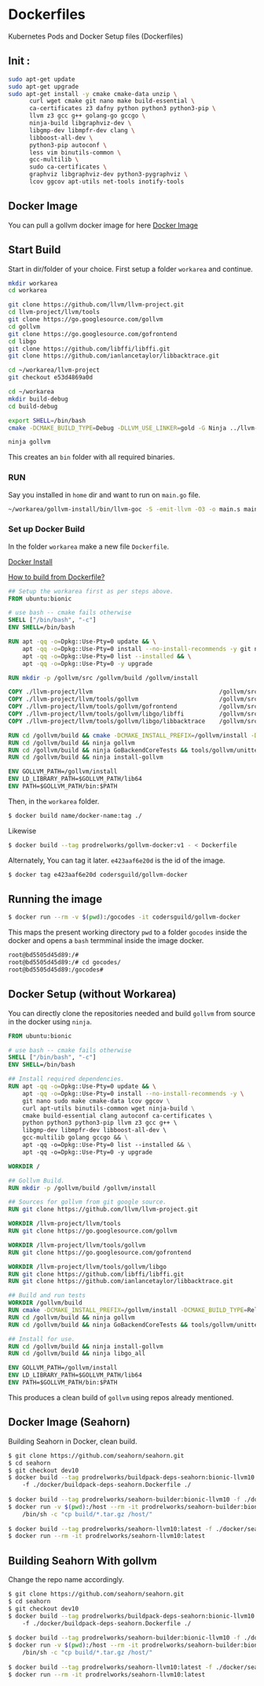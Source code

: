 # Dockerfiles
Kubernetes Pods and Docker Setup files (Dockerfiles)


## Init : 

```bash 
sudo apt-get update
sudo apt-get upgrade
sudo apt-get install -y cmake cmake-data unzip \
  	  curl wget cmake git nano make build-essential \
      ca-certificates z3 dafny python python3 python3-pip \ 
      llvm z3 gcc g++ golang-go gccgo \
      ninja-build libgraphviz-dev \
      libgmp-dev libmpfr-dev clang \
      libboost-all-dev \
      python3-pip autoconf \
      less vim binutils-common \
      gcc-multilib \
      sudo ca-certificates \
      graphviz libgraphviz-dev python3-pygraphviz \
      lcov ggcov apt-utils net-tools inotify-tools 
```
## Docker Image 

You can pull a gollvm docker image for here [Docker Image](https://hub.docker.com/r/prodrelworks/gollvm-docker)

## Start Build 

Start in dir/folder of your choice. First setup a folder ```workarea``` and continue. 

```bash 
mkdir workarea 
cd workarea 

git clone https://github.com/llvm/llvm-project.git 
cd llvm-project/llvm/tools
git clone https://go.googlesource.com/gollvm 
cd gollvm 
git clone https://go.googlesource.com/gofrontend 
cd libgo  
git clone https://github.com/libffi/libffi.git 
git clone https://github.com/ianlancetaylor/libbacktrace.git 

cd ~/workarea/llvm-project
git checkout e53d4869a0d

cd ~/workarea
mkdir build-debug
cd build-debug

export SHELL=/bin/bash
cmake -DCMAKE_BUILD_TYPE=Debug -DLLVM_USE_LINKER=gold -G Ninja ../llvm-project/llvm

ninja gollvm
```

This creates an ```bin``` folder with all required binaries. 

### RUN 

Say you installed in ```home``` dir and want to run on ```main.go``` file. 

```bash 
~/workarea/gollvm-install/bin/llvm-goc -S -emit-llvm -O3 -o main.s main.go
```

### Set up Docker Build 

In the folder ```workarea``` make a new file ```Dockerfile```. 

[Docker Install](https://docs.docker.com/get-docker/)

[How to build from Dockerfile?](https://docs.docker.com/get-started/part2/)

```Dockerfile
## Setup the workarea first as per steps above. 
FROM ubuntu:bionic

# use bash -- cmake fails otherwise
SHELL ["/bin/bash", "-c"]
ENV SHELL=/bin/bash

RUN apt -qq -o=Dpkg::Use-Pty=0 update && \
    apt -qq -o=Dpkg::Use-Pty=0 install --no-install-recommends -y git nano sudo make ninja-build cmake build-essential clang autoconf ca-certificates python python3 python3-pip llvm z3 gcc g++ golang gccgo && \
    apt -qq -o=Dpkg::Use-Pty=0 list --installed && \
    apt -qq -o=Dpkg::Use-Pty=0 -y upgrade

RUN mkdir -p /gollvm/src /gollvm/build /gollvm/install

COPY ./llvm-project/llvm	                                /gollvm/src/llvm
COPY ./llvm-project/llvm/tools/gollvm	                    /gollvm/src/llvm/tools/gollvm
COPY ./llvm-project/llvm/tools/gollvm/gofrontend	        /gollvm/src/llvm/tools/gollvm/gofrontend
COPY ./llvm-project/llvm/tools/gollvm/libgo/libffi	        /gollvm/src/llvm/tools/gollvm/libgo/libffi
COPY ./llvm-project/llvm/tools/gollvm/libgo/libbacktrace	/gollvm/src/llvm/tools/gollvm/libgo/libbacktrace

RUN cd /gollvm/build && cmake -DCMAKE_INSTALL_PREFIX=/gollvm/install -DCMAKE_BUILD_TYPE=Release -DLLVM_TARGETS_TO_BUILD="X86" -DLLVM_USE_LINKER=gold -G Ninja /gollvm/src/llvm
RUN cd /gollvm/build && ninja gollvm
RUN cd /gollvm/build && ninja GoBackendCoreTests && tools/gollvm/unittests/BackendCore/GoBackendCoreTests
RUN cd /gollvm/build && ninja install-gollvm

ENV GOLLVM_PATH=/gollvm/install
ENV LD_LIBRARY_PATH=$GOLLVM_PATH/lib64
ENV PATH=$GOLLVM_PATH/bin:$PATH
```

Then, in the ```workarea``` folder.

```bash 
$ docker build name/docker-name:tag ./
```

Likewise 

```bash
$ docker build --tag prodrelworks/gollvm-docker:v1 - < Dockerfile
```

Alternately, You can tag it later. ```e423aaf6e20d``` is the id of the image. 

```bash
$ docker tag e423aaf6e20d codersguild/gollvm-docker
```

## Running the image

```bash
$ docker run --rm -v $(pwd):/gocodes -it codersguild/gollvm-docker
``` 

This maps the present working directory ```pwd``` to a folder ```gocodes``` inside the docker and opens a ```bash``` termminal inside the image docker. 

```bash
root@bd5505d45d89:/#
root@bd5505d45d89:/# cd gocodes/
root@bd5505d45d89:/gocodes#
``` 

## Docker Setup (without Workarea) 

You can directly clone the repositories needed and build ```gollvm``` from source in the docker using ```ninja```.

```Dockerfile
FROM ubuntu:bionic

# use bash -- cmake fails otherwise
SHELL ["/bin/bash", "-c"]
ENV SHELL=/bin/bash

## Install required dependencies. 
RUN apt -qq -o=Dpkg::Use-Pty=0 update && \
    apt -qq -o=Dpkg::Use-Pty=0 install --no-install-recommends -y \ 
    git nano sudo make cmake-data lcov ggcov \
    curl apt-utils binutils-common wget ninja-build \
    cmake build-essential clang autoconf ca-certificates \ 
    python python3 python3-pip llvm z3 gcc g++ \ 
    libgmp-dev libmpfr-dev libboost-all-dev \ 
    gcc-multilib golang gccgo && \
    apt -qq -o=Dpkg::Use-Pty=0 list --installed && \
    apt -qq -o=Dpkg::Use-Pty=0 -y upgrade

WORKDIR /

## Gollvm Build. 
RUN mkdir -p /gollvm/build /gollvm/install

## Sources for gollvm from git google source. 
RUN git clone https://github.com/llvm/llvm-project.git

WORKDIR /llvm-project/llvm/tools
RUN git clone https://go.googlesource.com/gollvm

WORKDIR /llvm-project/llvm/tools/gollvm
RUN git clone https://go.googlesource.com/gofrontend

WORKDIR /llvm-project/llvm/tools/gollvm/libgo
RUN git clone https://github.com/libffi/libffi.git
RUN git clone https://github.com/ianlancetaylor/libbacktrace.git

## Build and run tests 
WORKDIR /gollvm/build 
RUN cmake -DCMAKE_INSTALL_PREFIX=/gollvm/install -DCMAKE_BUILD_TYPE=Release -DLLVM_TARGETS_TO_BUILD="X86" -DLLVM_USE_LINKER=gold -G Ninja /llvm-project/llvm
RUN cd /gollvm/build && ninja gollvm
RUN cd /gollvm/build && ninja GoBackendCoreTests && tools/gollvm/unittests/BackendCore/GoBackendCoreTests

## Install for use. 
RUN cd /gollvm/build && ninja install-gollvm
RUN cd /gollvm/build && ninja libgo_all

ENV GOLLVM_PATH=/gollvm/install
ENV LD_LIBRARY_PATH=$GOLLVM_PATH/lib64
ENV PATH=$GOLLVM_PATH/bin:$PATH
```

This produces a clean build of ```gollvm``` using repos already mentioned. 

## Docker Image (Seahorn)

Building Seahorn in Docker, clean build. 

```bash 
$ git clone https://github.com/seahorn/seahorn.git 
$ cd seahorn
$ git checkout dev10
$ docker build --tag prodrelworks/buildpack-deps-seahorn:bionic-llvm10 \ 
    -f ./docker/buildpack-deps-seahorn.Dockerfile ./
    
$ docker build --tag prodrelworks/seahorn-builder:bionic-llvm10 -f ./docker/seahorn-builder.Dockerfile ./
$ docker run -v $(pwd):/host --rm -it prodrelworks/seahorn-builder:bionic-llvm10 \ 
    /bin/sh -c "cp build/*.tar.gz /host/"
    
$ docker build --tag prodrelworks/seahorn-llvm10:latest -f ./docker/seahorn.Dockerfile ./
$ docker run --rm -it prodrelworks/seahorn-llvm10:latest
``` 

## Building Seahorn With gollvm

Change the repo name accordingly. 

```bash
$ git clone https://github.com/seahorn/seahorn.git 
$ cd seahorn
$ git checkout dev10
$ docker build --tag prodrelworks/buildpack-deps-seahorn:bionic-llvm10 \ 
    -f ./docker/buildpack-deps-seahorn.Dockerfile ./
    
$ docker build --tag prodrelworks/seahorn-builder:bionic-llvm10 -f ./docker/seahorn-builder.Dockerfile ./
$ docker run -v $(pwd):/host --rm -it prodrelworks/seahorn-builder:bionic-llvm10 \ 
    /bin/sh -c "cp build/*.tar.gz /host/"
    
$ docker build --tag prodrelworks/seahorn-llvm10:latest -f ./docker/seahorn.Dockerfile ./
$ docker run --rm -it prodrelworks/seahorn-llvm10:latest
```
